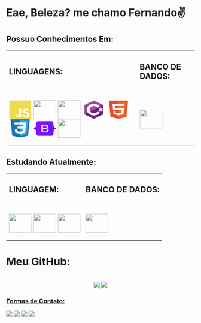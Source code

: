 # Eae, Beleza? me chamo Fernando✌ 

## Possuo Conhecimentos Em:

<table align="center">
    <tr>
      <td> <h2> LINGUAGENS: </h2> </td>
      <td> <h2> BANCO DE DADOS: </h2> </td>
    </tr>
    <tr>
        <td> 
          <h2> 
            <div style="display: inline_block">
              <img align="center" height="50" width="60" src="https://raw.githubusercontent.com/devicons/devicon/master/icons/javascript/javascript-plain.svg">
              <img align="center" height="50" width="60" src="https://cdn.jsdelivr.net/gh/devicons/devicon/icons/java/java-original.svg">
              <img align="center" height="50" width="60" src="https://cdn.jsdelivr.net/gh/devicons/devicon/icons/php/php-plain.svg" />
              <img align="center" height="50" width="60" src="https://raw.githubusercontent.com/devicons/devicon/master/icons/csharp/csharp-original.svg">
              <img align="center" height="50" width="60" src="https://raw.githubusercontent.com/devicons/devicon/master/icons/html5/html5-original.svg">
              <img align="center" height="50" width="60" src="https://raw.githubusercontent.com/devicons/devicon/master/icons/css3/css3-original.svg">
              <img align="center" height="50" width="60" src="https://raw.githubusercontent.com/devicons/devicon/master/icons/bootstrap/bootstrap-original.svg">
              <img align="center" height="50" width="60" src="https://cdn.jsdelivr.net/gh/devicons/devicon/icons/jquery/jquery-plain-wordmark.svg"/>
            </div> 
          </h2> 
      </td>
        <td> 
          <h2> 
            <div style="display: inline_block">
              <img align="center" height="50" width="60" src="https://cdn.jsdelivr.net/gh/devicons/devicon/icons/mysql/mysql-original.svg">
            </div> 
          </h2> 
      </td>
    </tr>
</table>

## Estudando Atualmente:<br>

<table align="center">
    <tr>
      <td> <h2> LINGUAGEM: </h2> </td>
      <td> <h2> BANCO DE DADOS: </h2> </td>
    </tr>
    <tr>
        <td> 
          <h2> 
            <div style="display: inline_block">
                <img align="center" height="50" width="60" src="https://cdn.jsdelivr.net/gh/devicons/devicon/icons/nodejs/nodejs-plain.svg"/>
                <img align="center" height="50" width="60" src="https://cdn.jsdelivr.net/gh/devicons/devicon/icons/react/react-original.svg"/>
                <img align="center" height="50" width="60" src="https://cdn.jsdelivr.net/gh/devicons/devicon/icons/spring/spring-original.svg" />
            </div> 
          </h2> 
      </td>
        <td> 
          <h2> 
            <div style="display: inline_block">
              <img align="center" height="50" width="60" src="https://cdn.jsdelivr.net/gh/devicons/devicon/icons/oracle/oracle-original.svg">
            </div> 
          </h2> 
      </td>
    </tr>
</table>

# Meu GitHub:
<div align="center"><br>
  <a href="https://github.com/fernandoKuwahara">
  <img height="180em" src="https://github-readme-stats.vercel.app/api?username=fernandoKuwahara&show_icons=true&theme=dark&include_all_commits=true&count_private=true"/>
  <img height="180em" src="https://github-readme-stats.vercel.app/api/top-langs/?username=fernandoKuwahara&layout=compact&langs_count=7&theme=dark"/>
</div>
  
### Formas de Contato:
  
<div> 
  <a href ="mailto:fernandokoliveira1405@gmail.com"><img src="https://img.shields.io/badge/-Gmail-%23333?style=for-the-badge&logo=gmail&logoColor=white" target="_blank"></a>
  <a href="https://www.linkedin.com/in/fernando-kuwahara-cortes-de-oliveira-91b147213/" target="_blank"><img src="https://img.shields.io/badge/-LinkedIn-%230077B5?style=for-the-badge&logo=linkedin&logoColor=white" target="_blank"></a> 
  <a href="https://api.whatsapp.com/send?phone=5512982119721" target="_blank"><img src="https://img.shields.io/badge/WhatsApp-25D366?style=for-the-badge&logo=whatsapp&logoColor=white" target="_blank"></a>
  <a href="https://www.instagram.com/fernando.kuwahara/" target="_blank"><img src="https://img.shields.io/badge/-Instagram-%23E4405F?style=for-the-badge&logo=instagram&logoColor=white" target="_blank"></a>
</div>
